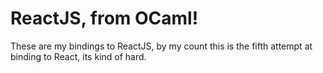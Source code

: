 ReactJS, from OCaml!
======================

These are my bindings to ReactJS, by my count this is the fifth
attempt at binding to React, its kind of hard.
